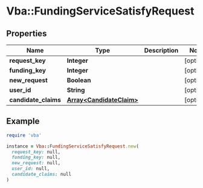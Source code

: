 # Vba::FundingServiceSatisfyRequest

## Properties

| Name | Type | Description | Notes |
| ---- | ---- | ----------- | ----- |
| **request_key** | **Integer** |  | [optional] |
| **funding_key** | **Integer** |  | [optional] |
| **new_request** | **Boolean** |  | [optional] |
| **user_id** | **String** |  | [optional] |
| **candidate_claims** | [**Array&lt;CandidateClaim&gt;**](CandidateClaim.md) |  | [optional] |

## Example

```ruby
require 'vba'

instance = Vba::FundingServiceSatisfyRequest.new(
  request_key: null,
  funding_key: null,
  new_request: null,
  user_id: null,
  candidate_claims: null
)
```

